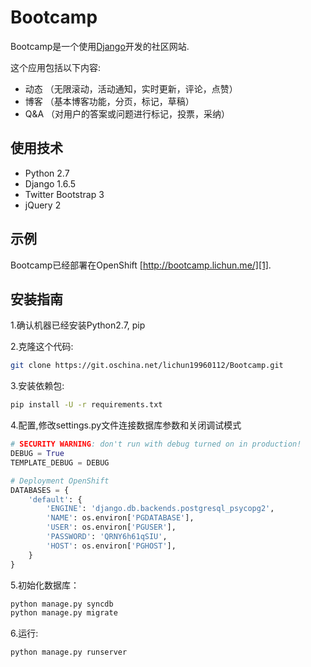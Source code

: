 # Bootcamp

Bootcamp是一个使用[Django][0]开发的社区网站.

这个应用包括以下内容:

* 动态 （无限滚动，活动通知，实时更新，评论，点赞）
* 博客 （基本博客功能，分页，标记，草稿）
* Q&A （对用户的答案或问题进行标记，投票，采纳）

## 使用技术

- Python 2.7
- Django 1.6.5
- Twitter Bootstrap 3
- jQuery 2

## 示例

Bootcamp已经部署在OpenShift [http://bootcamp.lichun.me/][1].


## 安装指南
1.确认机器已经安装Python2.7, pip

2.克隆这个代码:
```bash
git clone https://git.oschina.net/lichun19960112/Bootcamp.git
```
3.安装依赖包:
```bash
pip install -U -r requirements.txt
```

4.配置,修改settings.py文件连接数据库参数和关闭调试模式
```python
# SECURITY WARNING: don't run with debug turned on in production!
DEBUG = True
TEMPLATE_DEBUG = DEBUG

# Deployment OpenShift
DATABASES = {
    'default': {
        'ENGINE': 'django.db.backends.postgresql_psycopg2',
        'NAME': os.environ['PGDATABASE'],
        'USER': os.environ['PGUSER'],
        'PASSWORD': 'QRNY6h61qSIU',
        'HOST': os.environ['PGHOST'],
    }
}
```

5.初始化数据库：
```bash
python manage.py syncdb
python manage.py migrate
```

6.运行:
```bash
python manage.py runserver
```

[0]: https://www.djangoproject.com/
[1]: http://bootcamp.lichun.me/